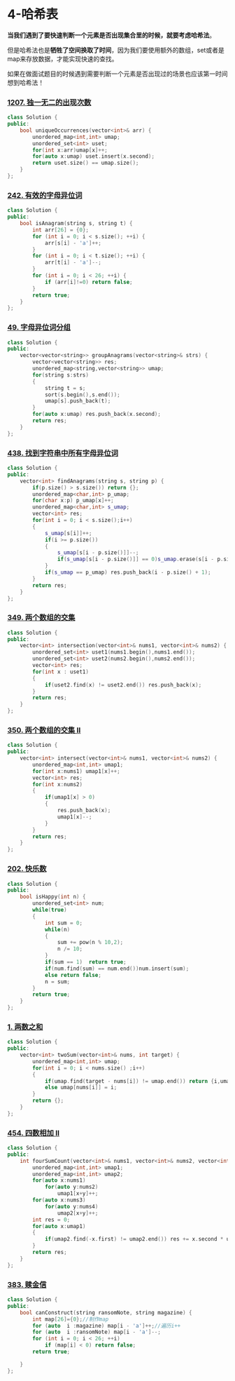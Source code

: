 # 4-哈希表

**当我们遇到了要快速判断一个元素是否出现集合里的时候，就要考虑哈希法**。

但是哈希法也是**牺牲了空间换取了时间**，因为我们要使用额外的数组，set或者是map来存放数据，才能实现快速的查找。

如果在做面试题目的时候遇到需要判断一个元素是否出现过的场景也应该第一时间想到哈希法！

### [1207. 独一无二的出现次数](https://leetcode.cn/problems/unique-number-of-occurrences/)

```cpp
class Solution {
public:
    bool uniqueOccurrences(vector<int>& arr) {
        unordered_map<int,int> umap;
        unordered_set<int> uset;
        for(int x:arr)umap[x]++;
        for(auto x:umap) uset.insert(x.second);
        return uset.size() == umap.size();
    }
};
```

### [242. 有效的字母异位词](https://leetcode.cn/problems/valid-anagram/)

```cpp
class Solution {
public:
    bool isAnagram(string s, string t) {
        int arr[26] = {0};
        for (int i = 0; i < s.size(); ++i) {
            arr[s[i] - 'a']++;
        }
        for (int i = 0; i < t.size(); ++i) {
            arr[t[i] - 'a']--;
        }
        for (int i = 0; i < 26; ++i) {
            if (arr[i]!=0) return false;
        }
        return true;
    }
};
```

### [49. 字母异位词分组](https://leetcode.cn/problems/group-anagrams/)

```cpp
class Solution {
public:
    vector<vector<string>> groupAnagrams(vector<string>& strs) {
        vector<vector<string>> res;
        unordered_map<string,vector<string>> umap;
        for(string s:strs)
        {
            string t = s;
            sort(s.begin(),s.end());
            umap[s].push_back(t);
        }
        for(auto x:umap) res.push_back(x.second);
        return res;
    }
};
```

### [438. 找到字符串中所有字母异位词](https://leetcode.cn/problems/find-all-anagrams-in-a-string/)

```cpp
class Solution {
public:
    vector<int> findAnagrams(string s, string p) {
        if(p.size() > s.size()) return {};
        unordered_map<char,int> p_umap;
        for(char x:p) p_umap[x]++;
        unordered_map<char,int> s_umap;
        vector<int> res;
        for(int i = 0; i < s.size();i++)
        {
            s_umap[s[i]]++;
            if(i >= p.size()) 
            {
                s_umap[s[i - p.size()]]--;
                if(s_umap[s[i - p.size()]] == 0)s_umap.erase(s[i - p.size()]);
            }
            if(s_umap == p_umap) res.push_back(i - p.size() + 1);
        }
        return res;
    }
};
```

### [349. 两个数组的交集](https://leetcode.cn/problems/intersection-of-two-arrays/)

```cpp
class Solution {
public:
    vector<int> intersection(vector<int>& nums1, vector<int>& nums2) {
        unordered_set<int> uset1(nums1.begin(),nums1.end());
        unordered_set<int> uset2(nums2.begin(),nums2.end());
        vector<int> res;
        for(int x : uset1) 
        {
            if(uset2.find(x) != uset2.end()) res.push_back(x);
        }
        return res;
    }
};
```

### [350. 两个数组的交集 II](https://leetcode.cn/problems/intersection-of-two-arrays-ii/)

```cpp
class Solution {
public:
    vector<int> intersect(vector<int>& nums1, vector<int>& nums2) {
        unordered_map<int,int> umap1;
        for(int x:nums1) umap1[x]++;
        vector<int> res;
        for(int x:nums2)
        {
            if(umap1[x] > 0) 
            {
                res.push_back(x);
                umap1[x]--;
            }
        }
        return res;
    }
};
```

### [202. 快乐数](https://leetcode.cn/problems/happy-number/)

```cpp
class Solution {
public:
    bool isHappy(int n) {
        unordered_set<int> num;
        while(true)
        {
            int sum = 0;
            while(n)
            {
                sum += pow(n % 10,2);
                n /= 10;
            }
            if(sum == 1)  return true;
            if(num.find(sum) == num.end())num.insert(sum);
            else return false;
            n = sum;
        }
        return true;
    }
};
```

### [1. 两数之和](https://leetcode.cn/problems/two-sum/)

```cpp
class Solution {
public:
    vector<int> twoSum(vector<int>& nums, int target) {
        unordered_map<int,int> umap;
        for(int i = 0; i < nums.size() ;i++)
        {
            if(umap.find(target - nums[i]) != umap.end()) return {i,umap[target - nums[i]]};
            else umap[nums[i]] = i;
        }
        return {};
    }
};
```



### [454. 四数相加 II](https://leetcode.cn/problems/4sum-ii/)

```cpp
class Solution {
public:
    int fourSumCount(vector<int>& nums1, vector<int>& nums2, vector<int>& nums3, vector<int>& nums4) {
        unordered_map<int,int> umap1;
        unordered_map<int,int> umap2;
        for(auto x:nums1)
            for(auto y:nums2)
                umap1[x+y]++;
        for(auto x:nums3)
            for(auto y:nums4)
                umap2[x+y]++;
        int res = 0;
        for(auto x:umap1)
        {
            if(umap2.find(-x.first) != umap2.end()) res += x.second * umap2[-x.first];
        }
        return res;
    }
};
```



### [383. 赎金信](https://leetcode.cn/problems/ransom-note/)

```cpp
class Solution {
public:
    bool canConstruct(string ransomNote, string magazine) {
        int map[26]={0};//制作map
        for (auto  i :magazine) map[i - 'a']++;//遍历i++
        for (auto  i :ransomNote) map[i - 'a']--;
        for (int i = 0; i < 26; ++i)
            if (map[i] < 0) return false;
        return true;

    }
};
```


